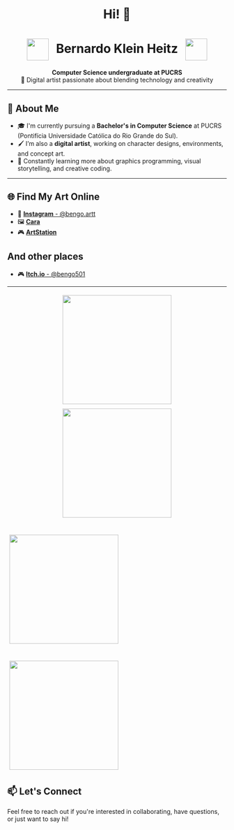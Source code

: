 <h1 align="center">Hi! 👋</h1>

<h1 align="center">
  <img src="https://github.com/user-attachments/assets/72669df0-54ed-47a3-bd87-7840d0a9a329" width="50" style="vertical-align: middle; margin-right: 10px;"/>
  Bernardo Klein Heitz 
  <img src="https://github.com/user-attachments/assets/54363ca0-259b-4e4f-861f-b9ae2b3c37d4" width="50" style="vertical-align: middle; margin-left: 10px;"/>
</h1> 

<p align="center">
  <strong>Computer Science undergraduate at PUCRS</strong> <br/>
  🎨 Digital artist passionate about blending technology and creativity <br/>
</p>

---
## 💼 About Me

- 🎓 I'm currently pursuing a **Bachelor's in Computer Science** at PUCRS (Pontifícia Universidade Católica do Rio Grande do Sul).
- 🖌️ I’m also a **digital artist**, working on character designs, environments, and concept art.
- 🌱 Constantly learning more about graphics programming, visual storytelling, and creative coding.

---

## 🌐 Find My Art Online

- 🎨 [**Instagram** - @bengo.artt](https://www.instagram.com/bengo.artt/)
- 🖼️ [**Cara**](https://cara.app/bengoo)
- 🎮 [**ArtStation**](https://www.artstation.com/bengo501)

## And other places
- 🎮 [**Itch.io** - @bengo501](https://bengo501.itch.io/)
  
---
<p align="center">
  <img src="https://github.com/user-attachments/assets/a14d114a-f7d3-427e-a6f2-e86393e90977" width="250" style="margin: 5px;"/>
  <img src="https://github.com/user-attachments/assets/847b8bda-9a54-4354-845f-de7cd349b456" width="250" style="margin: 5px;"/>
</p>

## <p align="center">
##   <img src="https://github.com/user-attachments/assets/d1ec708c-6e48-43c6-815b-8cf6d7338d93" width="250" style="margin: 5px;"/>
##   <img src="https://github.com/user-attachments/assets/eee574c8-78cb-470a-94c6-6303b0a1c3b9" width="250" style="margin: 5px;"/>
## </p>


## 📫 Let's Connect

Feel free to reach out if you're interested in collaborating, have questions, or just want to say hi!

